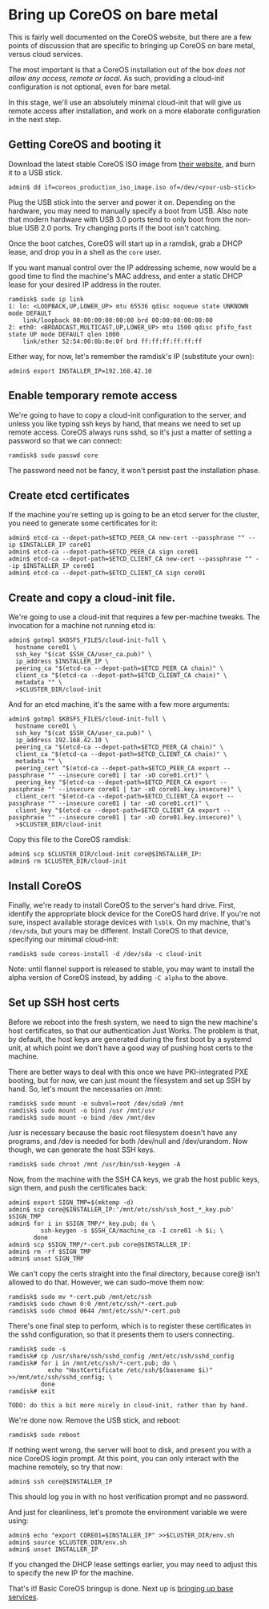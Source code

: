 # Bring up CoreOS on bare metal

This is fairly well documented on the CoreOS website, but there are a
few points of discussion that are specific to bringing up CoreOS on
bare metal, versus cloud services.

The most important is that a CoreOS installation out of the box _does
not allow any access, remote or local_. As such, providing a
cloud-init configuration is not optional, even for bare metal.

In this stage, we'll use an absolutely minimal cloud-init that will
give us remote access after installation, and work on a more elaborate
configuration in the next step.

## Getting CoreOS and booting it

Download the latest stable CoreOS ISO image from
[their website](https://www.coreos.com), and burn it to a USB stick.

```console
admin$ dd if=coreos_production_iso_image.iso of=/dev/<your-usb-stick>
```

Plug the USB stick into the server and power it on. Depending on the
hardware, you may need to manually specify a boot from USB. Also note
that modern hardware with USB 3.0 ports tend to only boot from the
non-blue USB 2.0 ports. Try changing ports if the boot isn't catching.

Once the boot catches, CoreOS will start up in a ramdisk, grab a DHCP
lease, and drop you in a shell as the `core` user.

If you want manual control over the IP addressing scheme, now would be
a good time to find the machine's MAC address, and enter a static DHCP
lease for your desired IP address in the router.

```console
ramdisk$ sudo ip link
1: lo: <LOOPBACK,UP,LOWER_UP> mtu 65536 qdisc noqueue state UNKNOWN mode DEFAULT 
    link/loopback 00:00:00:00:00:00 brd 00:00:00:00:00:00
2: eth0: <BROADCAST,MULTICAST,UP,LOWER_UP> mtu 1500 qdisc pfifo_fast state UP mode DEFAULT qlen 1000
    link/ether 52:54:00:8b:0e:0f brd ff:ff:ff:ff:ff:ff
```

Either way, for now, let's remember the ramdisk's IP (substitute your
own):

```console
admin$ export INSTALLER_IP=192.168.42.10
```

## Enable temporary remote access

We're going to have to copy a cloud-init configuration to the server,
and unless you like typing ssh keys by hand, that means we need to set
up remote access. CoreOS always runs sshd, so it's just a matter of
setting a password so that we can connect:

```console
ramdisk$ sudo passwd core
```

The password need not be fancy, it won't persist past the installation
phase.

## Create etcd certificates

If the machine you're setting up is going to be an etcd server for the
cluster, you need to generate some certificates for it:

```console
admin$ etcd-ca --depot-path=$ETCD_PEER_CA new-cert --passphrase "" --ip $INSTALLER_IP core01
admin$ etcd-ca --depot-path=$ETCD_PEER_CA sign core01
admin$ etcd-ca --depot-path=$ETCD_CLIENT_CA new-cert --passphrase "" --ip $INSTALLER_IP core01
admin$ etcd-ca --depot-path=$ETCD_CLIENT_CA sign core01
```

## Create and copy a cloud-init file.

We're going to use a cloud-init that requires a few per-machine
tweaks. The invocation for a machine not running etcd is:

```console
admin$ gotmpl $K8SFS_FILES/cloud-init-full \
  hostname core01 \
  ssh_key "$(cat $SSH_CA/user_ca.pub)" \
  ip_address $INSTALLER_IP \
  peering_ca "$(etcd-ca --depot-path=$ETCD_PEER_CA chain)" \
  client_ca "$(etcd-ca --depot-path=$ETCD_CLIENT_CA chain)" \
  metadata "" \
  >$CLUSTER_DIR/cloud-init
```

And for an etcd machine, it's the same with a few more arguments:

```console
admin$ gotmpl $K8SFS_FILES/cloud-init-full \
  hostname core01 \
  ssh_key "$(cat $SSH_CA/user_ca.pub)" \
  ip_address 192.168.42.10 \
  peering_ca "$(etcd-ca --depot-path=$ETCD_PEER_CA chain)" \
  client_ca "$(etcd-ca --depot-path=$ETCD_CLIENT_CA chain)" \
  metadata "" \
  peering_cert "$(etcd-ca --depot-path=$ETCD_PEER_CA export --passphrase "" --insecure core01 | tar -xO core01.crt)" \
  peering_key "$(etcd-ca --depot-path=$ETCD_PEER_CA export --passphrase "" --insecure core01 | tar -xO core01.key.insecure)" \
  client_cert "$(etcd-ca --depot-path=$ETCD_CLIENT_CA export --passphrase "" --insecure core01 | tar -xO core01.crt)" \
  client_key "$(etcd-ca --depot-path=$ETCD_CLIENT_CA export --passphrase "" --insecure core01 | tar -xO core01.key.insecure)" \
  >$CLUSTER_DIR/cloud-init
```

Copy this file to the CoreOS ramdisk:

```console
admin$ scp $CLUSTER_DIR/cloud-init core@$INSTALLER_IP:
admin$ rm $CLUSTER_DIR/cloud-init
```

## Install CoreOS

Finally, we're ready to install CoreOS to the server's hard
drive. First, identify the appropriate block device for the CoreOS
hard drive. If you're not sure, inspect available storage devices with
`lsblk`. On my machine, that's `/dev/sda`, but yours may be
different. Install CoreOS to that device, specifying our minimal
cloud-init:

```console
ramdisk$ sudo coreos-install -d /dev/sda -c cloud-init
```

Note: until flannel support is released to stable, you may want to
install the alpha version of CoreOS instead, by adding `-C alpha` to
the above.

## Set up SSH host certs

Before we reboot into the fresh system, we need to sign the new
machine's host certificates, so that our authentication Just
Works. The problem is that, by default, the host keys are generated
during the first boot by a systemd unit, at which point we don't have
a good way of pushing host certs to the machine.

There are better ways to deal with this once we have PKI-integrated
PXE booting, but for now, we can just mount the filesystem and set up
SSH by hand. So, let's mount the necessaries on /mnt:

```console
ramdisk$ sudo mount -o subvol=root /dev/sda9 /mnt
ramdisk$ sudo mount -o bind /usr /mnt/usr
ramdisk$ sudo mount -o bind /dev /mnt/dev
```

/usr is necessary because the basic root filesystem doesn't have any
programs, and /dev is needed for both /dev/null and /dev/urandom. Now
though, we can generate the host SSH keys.

```console
ramdisk$ sudo chroot /mnt /usr/bin/ssh-keygen -A
```

Now, from the machine with the SSH CA keys, we grab the host public
keys, sign them, and push the certificates back:

```console
admin$ export SIGN_TMP=$(mktemp -d)
admin$ scp core@$INSTALLER_IP:'/mnt/etc/ssh/ssh_host_*_key.pub' $SIGN_TMP
admin$ for i in $SIGN_TMP/*_key.pub; do \
         ssh-keygen -s $SSH_CA/machine_ca -I core01 -h $i; \
       done
admin$ scp $SIGN_TMP/*-cert.pub core@$INSTALLER_IP:
admin$ rm -rf $SIGN_TMP
admin$ unset SIGN_TMP
```

We can't copy the certs straight into the final directory, because
core@ isn't allowed to do that. However, we can sudo-move them now:

```console
ramdisk$ sudo mv *-cert.pub /mnt/etc/ssh
ramdisk$ sudo chown 0:0 /mnt/etc/ssh/*-cert.pub
ramdisk$ sudo chmod 0644 /mnt/etc/ssh/*-cert.pub
```

There's one final step to perform, which is to register these
certificates in the sshd configuration, so that it presents them to
users connecting.

```console
ramdisk$ sudo -s
ramdisk# cp /usr/share/ssh/sshd_config /mnt/etc/ssh/sshd_config
ramdisk# for i in /mnt/etc/ssh/*-cert.pub; do \
           echo "HostCertificate /etc/ssh/$(basename $i)" >>/mnt/etc/ssh/sshd_config; \
         done
ramdisk# exit
```

```
TODO: do this a bit more nicely in cloud-init, rather than by hand.
```

We're done now. Remove the USB stick, and reboot:

```console
ramdisk$ sudo reboot
```

If nothing went wrong, the server will boot to disk, and present you
with a nice CoreOS login prompt. At this point, you can only interact
with the machine remotely, so try that now:

```console
admin$ ssh core@$INSTALLER_IP
```

This should log you in with no host verification prompt and no
password.

And just for cleanliness, let's promote the environment variable we
were using:

```console
admin$ echo "export CORE01=$INSTALLER_IP" >>$CLUSTER_DIR/env.sh
admin$ source $CLUSTER_DIR/env.sh
admin$ unset INSTALLER_IP
```

If you changed the DHCP lease settings earlier, you may need to adjust
this to specify the new IP for the machine.

That's it! Basic CoreOS bringup is done. Next up is [bringing up base services](/Base-Services-Bringup.md).

